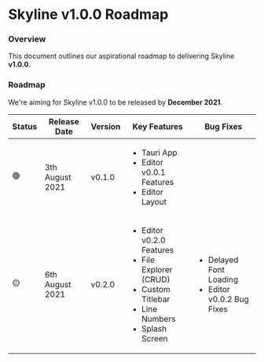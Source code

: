 # Skyline v1.0.0 Roadmap

### **Overview**

This document outlines our aspirational roadmap to delivering Skyline **v1.0.0**.

### **Roadmap**

We're aiming for Skyline v1.0.0 to be released by **December 2021**.

| Status | Release Date    | Version | Key Features                                                                                                                             | Bug Fixes                                                               |
| ------ | --------------- | ------- | ---------------------------------------------------------------------------------------------------------------------------------------- | ----------------------------------------------------------------------- |
| 🟢     | 3th August 2021 | v0.1.0  | <ul><li>Tauri App </li><li>Editor v0.0.1 Features</li><li>Editor Layout</li></ul>                                                        |                                                                         |
| 🟡     | 6th August 2021 | v0.2.0  | <ul><li>Editor v0.2.0 Features</li><li>File Explorer (CRUD)</li><li>Custom Titlebar</li><li>Line Numbers</li><li>Splash Screen</li></ul> | <ul><li>Delayed Font Loading</li><li>Editor v0.0.2 Bug Fixes</li> </ul> |
